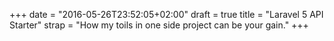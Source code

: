+++
date = "2016-05-26T23:52:05+02:00"
draft = true
title = "Laravel 5 API Starter"
strap = "How my toils in one side project can be your gain."
+++

